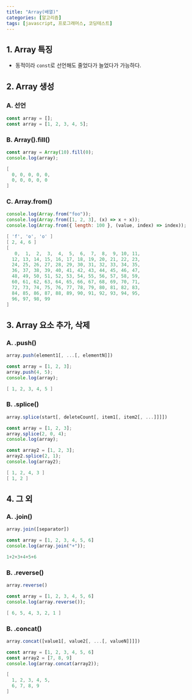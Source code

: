 ```yaml
---
title: "Array(배열)"
categories: [알고리즘]
tags: [javascript, 프로그래머스, 코딩테스트]
---
```


## 1. Array 특징

- 동적이라 `const`로 선언해도 줄었다가 늘었다가 가능하다.

## 2. Array 생성

### A. 선언

```javascript
const array = [];
const array = [1, 2, 3, 4, 5];
```

### B. Array().fill()

```javascript
const array = Array(10).fill(0);
console.log(array);
```

```powershell
[
  0, 0, 0, 0, 0,
  0, 0, 0, 0, 0
]
```

### C. Array.from()

```javascript
console.log(Array.from("foo"));
console.log(Array.from([1, 2, 3], (x) => x + x));
console.log(Array.from({ length: 100 }, (value, index) => index));
```

```powershell
[ 'f', 'o', 'o' ]
[ 2, 4, 6 ]
[
   0,  1,  2,  3,  4,  5,  6,  7,  8,  9, 10, 11,
  12, 13, 14, 15, 16, 17, 18, 19, 20, 21, 22, 23,
  24, 25, 26, 27, 28, 29, 30, 31, 32, 33, 34, 35,
  36, 37, 38, 39, 40, 41, 42, 43, 44, 45, 46, 47,
  48, 49, 50, 51, 52, 53, 54, 55, 56, 57, 58, 59,
  60, 61, 62, 63, 64, 65, 66, 67, 68, 69, 70, 71,
  72, 73, 74, 75, 76, 77, 78, 79, 80, 81, 82, 83,
  84, 85, 86, 87, 88, 89, 90, 91, 92, 93, 94, 95,
  96, 97, 98, 99
]
```

## 3. Array 요소 추가, 삭제

### A. .push()

```javascript
array.push(element1[, ...[, elementN]])
```

```javascript
const array = [1, 2, 3];
array.push(4, 5);
console.log(array);
```

```powershell
[ 1, 2, 3, 4, 5 ]
```

### B. .splice()

```javascript
array.splice(start[, deleteCount[, item1[, item2[, ...]]]])
```

```javascript
const array = [1, 2, 3];
array.splice(2, 0, 4);
console.log(array);

const array2 = [1, 2, 3];
array2.splice(2, 1);
console.log(array2);
```

```powershell
[ 1, 2, 4, 3 ]
[ 1, 2 ]
```

## 4. 그 외

### A. .join()

```javascript
array.join([separator])
```

```javascript
const array = [1, 2, 3, 4, 5, 6]
console.log(array.join("+"));
```

```powershell
1+2+3+4+5+6
```

### B. .reverse()

```javascript
array.reverse()
```

```javascript
const array = [1, 2, 3, 4, 5, 6]
console.log(array.reverse());
```

```powershell
[ 6, 5, 4, 3, 2, 1 ]
```

### B. .concat()

```javascript
array.concat([value1[, value2[, ...[, valueN]]]])
```

```javascript
const array = [1, 2, 3, 4, 5, 6]
const array2 = [7, 8, 9]
console.log(array.concat(array2));
```

```powershell
[
  1, 2, 3, 4, 5,
  6, 7, 8, 9
]
```

